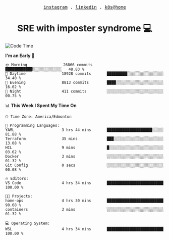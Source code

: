 <p align="center">
  <samp>
    <a href="https://www.instagram.com/lildrunkensmurf/">instagram</a> .
    <a href="https://www.linkedin.com/in/joryirving/">linkedin</a> .
    <a href="https://github.com/joryirving/home-ops">k8s@home</a>
  </samp>
</p>

<h1 align="center">
  SRE with imposter syndrome 💻
</h1>

<!--START_SECTION:waka-->
![Code Time](http://img.shields.io/badge/Code%20Time-188%20hrs%2013%20mins-blue)

**I'm an Early 🐤** 

```text
🌞 Morning                26866 commits       ████████████░░░░░░░░░░░░░   48.83 % 
🌆 Daytime                18928 commits       █████████░░░░░░░░░░░░░░░░   34.40 % 
🌃 Evening                8813 commits        ████░░░░░░░░░░░░░░░░░░░░░   16.02 % 
🌙 Night                  411 commits         ░░░░░░░░░░░░░░░░░░░░░░░░░   00.75 % 
```


📊 **This Week I Spent My Time On** 

```text
🕑︎ Time Zone: America/Edmonton

💬 Programming Languages: 
YAML                     3 hrs 44 mins       ████████████████████░░░░░   81.88 % 
Terraform                35 mins             ███░░░░░░░░░░░░░░░░░░░░░░   13.08 % 
HCL                      9 mins              █░░░░░░░░░░░░░░░░░░░░░░░░   03.62 % 
Docker                   3 mins              ░░░░░░░░░░░░░░░░░░░░░░░░░   01.32 % 
Git Config               0 secs              ░░░░░░░░░░░░░░░░░░░░░░░░░   00.08 % 

🔥 Editors: 
VS Code                  4 hrs 34 mins       █████████████████████████   100.00 % 

🐱‍💻 Projects: 
home-ops                 4 hrs 30 mins       █████████████████████████   98.68 % 
containers               3 mins              ░░░░░░░░░░░░░░░░░░░░░░░░░   01.32 % 

💻 Operating System: 
WSL                      4 hrs 34 mins       █████████████████████████   100.00 % 
```


<!--END_SECTION:waka-->

